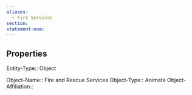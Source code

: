 ```yaml
---
aliases:
  - Fire Services
section: 
statement-num:
---
```

## Properties

Entity-Type:: Object

Object-Name:: Fire and Rescue Services
Object-Type:: Animate
Object-Affiliation:: 
